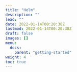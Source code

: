 ```yaml
---
title: "Helm"
description: ""
lead: ""
date: 2022-01-14T00:20:38Z
lastmod: 2022-01-14T00:20:38Z
draft: false
images: []
menu: 
  docs:
    parent: "getting-started"
weight: 4
toc: true
---
```

